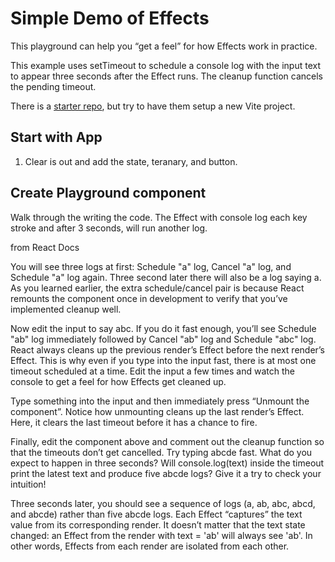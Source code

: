 # Simple Demo of Effects 

This playground can help you “get a feel” for how Effects work in practice.

This example uses setTimeout to schedule a console log with the input text to appear three seconds after the Effect runs. The cleanup function cancels the pending timeout. 

There is a [starter repo](https://github.com/DigitalCraftsStudents/react-code-along-functional-effects), but try to have them setup a new Vite project.

## Start with App

1. Clear is out and add the state, teranary, and button.

## Create Playground component

Walk through the writing the code.
The Effect with console log each key stroke and after 3 seconds, will run another log.

from React Docs

You will see three logs at first: Schedule "a" log, Cancel "a" log, and Schedule "a" log again. Three second later there will also be a log saying a. As you learned earlier, the extra schedule/cancel pair is because React remounts the component once in development to verify that you’ve implemented cleanup well.

Now edit the input to say abc. If you do it fast enough, you’ll see Schedule "ab" log immediately followed by Cancel "ab" log and Schedule "abc" log. React always cleans up the previous render’s Effect before the next render’s Effect. This is why even if you type into the input fast, there is at most one timeout scheduled at a time. Edit the input a few times and watch the console to get a feel for how Effects get cleaned up.

Type something into the input and then immediately press “Unmount the component”. Notice how unmounting cleans up the last render’s Effect. Here, it clears the last timeout before it has a chance to fire.

Finally, edit the component above and comment out the cleanup function so that the timeouts don’t get cancelled. Try typing abcde fast. What do you expect to happen in three seconds? Will console.log(text) inside the timeout print the latest text and produce five abcde logs? Give it a try to check your intuition!

Three seconds later, you should see a sequence of logs (a, ab, abc, abcd, and abcde) rather than five abcde logs. Each Effect “captures” the text value from its corresponding render.  It doesn’t matter that the text state changed: an Effect from the render with text = 'ab' will always see 'ab'. In other words, Effects from each render are isolated from each other. 